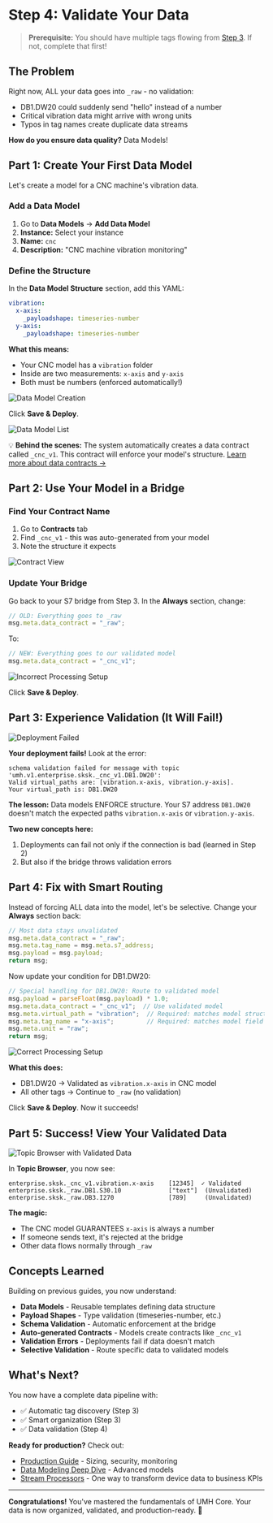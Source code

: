 # Step 4: Validate Your Data

> **Prerequisite:** You should have multiple tags flowing from [Step 3](2-organize-data.md). If not, complete that first!

## The Problem

Right now, ALL your data goes into `_raw` - no validation:
- DB1.DW20 could suddenly send "hello" instead of a number
- Critical vibration data might arrive with wrong units
- Typos in tag names create duplicate data streams

**How do you ensure data quality?** Data Models!

## Part 1: Create Your First Data Model

Let's create a model for a CNC machine's vibration data.

### Add a Data Model

1. Go to **Data Models** → **Add Data Model**
2. **Instance:** Select your instance
3. **Name:** `cnc`
4. **Description:** "CNC machine vibration monitoring"

### Define the Structure

In the **Data Model Structure** section, add this YAML:

```yaml
vibration:
  x-axis:
    _payloadshape: timeseries-number
  y-axis:
    _payloadshape: timeseries-number
```

**What this means:**
- Your CNC model has a `vibration` folder
- Inside are two measurements: `x-axis` and `y-axis`
- Both must be numbers (enforced automatically!)

![Data Model Creation](./images/3-models-cnc.png)

Click **Save & Deploy**.

![Data Model List](./images/3-models.png)

💡 **Behind the scenes:** The system automatically creates a data contract called `_cnc_v1`. This contract will enforce your model's structure. [Learn more about data contracts →](../usage/data-modeling/data-contracts.md)

## Part 2: Use Your Model in a Bridge

### Find Your Contract Name

1. Go to **Contracts** tab
2. Find `_cnc_v1` - this was auto-generated from your model
3. Note the structure it expects

![Contract View](./images/3-contracts.png)

### Update Your Bridge

Go back to your S7 bridge from Step 3. In the **Always** section, change:

```javascript
// OLD: Everything goes to _raw
msg.meta.data_contract = "_raw";
```

To:

```javascript
// NEW: Everything goes to our validated model
msg.meta.data_contract = "_cnc_v1";
```

![Incorrect Processing Setup](./images/3-bridge-cnc-wrong.png)

Click **Save & Deploy**.

## Part 3: Experience Validation (It Will Fail!)

![Deployment Failed](./images/3-bridge-cnc-deploy-failed.png)

**Your deployment fails!** Look at the error:

```
schema validation failed for message with topic 'umh.v1.enterprise.sksk._cnc_v1.DB1.DW20':
Valid virtual_paths are: [vibration.x-axis, vibration.y-axis].
Your virtual_path is: DB1.DW20
```

**The lesson:** Data models ENFORCE structure. Your S7 address `DB1.DW20` doesn't match the expected paths `vibration.x-axis` or `vibration.y-axis`.

**Two new concepts here:**
1. Deployments can fail not only if the connection is bad (learned in Step 2)
2. But also if the bridge throws validation errors

## Part 4: Fix with Smart Routing

Instead of forcing ALL data into the model, let's be selective. Change your **Always** section back:

```javascript
// Most data stays unvalidated
msg.meta.data_contract = "_raw";
msg.meta.tag_name = msg.meta.s7_address;
msg.payload = msg.payload;
return msg;
```

Now update your condition for DB1.DW20:

```javascript
// Special handling for DB1.DW20: Route to validated model
msg.payload = parseFloat(msg.payload) * 1.0;
msg.meta.data_contract = "_cnc_v1";  // Use validated model
msg.meta.virtual_path = "vibration";  // Required: matches model structure
msg.meta.tag_name = "x-axis";         // Required: matches model field
msg.meta.unit = "raw";
return msg;
```

![Correct Processing Setup](./images/3-bridge-cnc-processing-correct.png)

**What this does:**
- DB1.DW20 → Validated as `vibration.x-axis` in CNC model
- All other tags → Continue to `_raw` (no validation)

Click **Save & Deploy**. Now it succeeds!

## Part 5: Success! View Your Validated Data

![Topic Browser with Validated Data](./images/3-topic-browser-correct.png)

In **Topic Browser**, you now see:
```
enterprise.sksk._cnc_v1.vibration.x-axis    [12345]  ✓ Validated
enterprise.sksk._raw.DB1.S30.10             ["text"]  (Unvalidated)
enterprise.sksk._raw.DB3.I270               [789]     (Unvalidated)
```

**The magic:**
- The CNC model GUARANTEES `x-axis` is always a number
- If someone sends text, it's rejected at the bridge
- Other data flows normally through `_raw`

## Concepts Learned

Building on previous guides, you now understand:

- **Data Models** - Reusable templates defining data structure
- **Payload Shapes** - Type validation (timeseries-number, etc.)
- **Schema Validation** - Automatic enforcement at the bridge
- **Auto-generated Contracts** - Models create contracts like `_cnc_v1`
- **Validation Errors** - Deployments fail if data doesn't match
- **Selective Validation** - Route specific data to validated models

## What's Next?

You now have a complete data pipeline with:
- ✅ Automatic tag discovery (Step 3)
- ✅ Smart organization (Step 3)
- ✅ Data validation (Step 4)

**Ready for production?** Check out:
- [Production Guide](../production/README.md) - Sizing, security, monitoring
- [Data Modeling Deep Dive](../usage/data-modeling/README.md) - Advanced models
- [Stream Processors](../usage/data-modeling/stream-processors.md) - One way to transform device data to business KPIs

---

**Congratulations!** You've mastered the fundamentals of UMH Core. Your data is now organized, validated, and production-ready. 🎉
